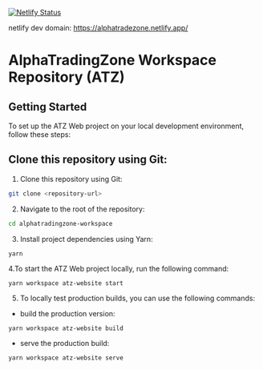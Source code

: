 [![Netlify Status](https://api.netlify.com/api/v1/badges/d9f960b0-dba9-4465-ba75-9ba850a8e9ff/deploy-status)](https://app.netlify.com/sites/alphatradezone/deploys)

netlify dev domain: https://alphatradezone.netlify.app/

# AlphaTradingZone Workspace Repository (ATZ)

## Getting Started

To set up the ATZ Web project on your local development environment, follow these steps:

## Clone this repository using Git:

1. Clone this repository using Git:

```bash
git clone <repository-url>

```

2. Navigate to the root of the repository:

```bash
cd alphatradingzone-workspace
```

3. Install project dependencies using Yarn:

```
yarn
```

4.To start the ATZ Web project locally, run the following command:

```bash
yarn workspace atz-website start
```

5. To locally test production builds, you can use the following commands:

- build the production version:

```bsh
yarn workspace atz-website build
```

- serve the production build:

```bash
yarn workspace atz-website serve
```
